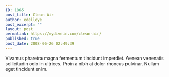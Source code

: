 ```yaml
---
ID: 1865
post_title: Clean Air
author: edelleye
post_excerpt: ""
layout: post
permalink: https://mydivein.com/clean-air/
published: true
post_date: 2008-06-26 02:49:39
---
```

Vivamus pharetra magna fermentum tincidunt imperdiet. Aenean venenatis sollicitudin odio in ultrices. Proin a nibh at dolor rhoncus pulvinar. Nullam eget tincidunt enim.